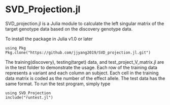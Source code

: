 # SVD_Projection.jl

SVD_projection.jl is a Julia module to calculate the left singular matrix of the target genotype data based on the discovery genotype data.

To install the package in Julia v1.0 or later
```{julia}
using Pkg
Pkg.clone("https://github.com/jjyang2019/SVD_projection.jl.git")
```

The training(discovery), testing(target) data, and test_project_V_matrix.jl are in the test folder to demonstrate the usage. Each row of the training data represents a variant and each column an subject. Each cell in the training data matrix is coded as the number of the effect allele. The test data has the same format. To run the test program, simply type
```{julia}
using SVD_Projection
include("runtest.jl")
```
